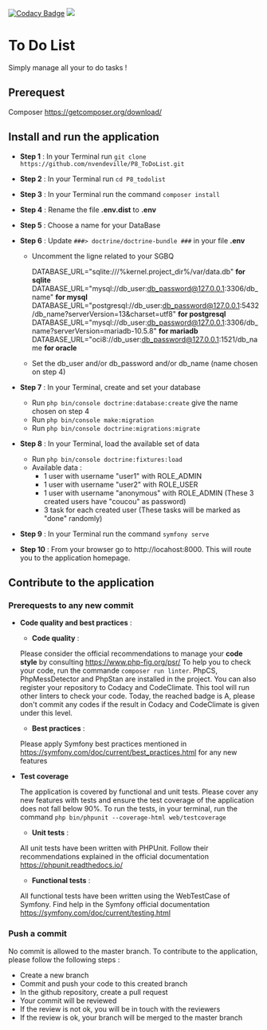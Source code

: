 [![Codacy Badge](https://app.codacy.com/project/badge/Grade/f2852b96fc6346babb25b88ae73f0ca5)](https://www.codacy.com/gh/nvendeville/P8_ToDoList/dashboard?utm_source=github.com&amp;utm_medium=referral&amp;utm_content=nvendeville/P8_ToDoList&amp;utm_campaign=Badge_Grade)
<a href="https://codeclimate.com/github/nvendeville/P8_ToDoList/maintainability"><img src="https://api.codeclimate.com/v1/badges/9e8a476d715cdfea2d43/maintainability" /></a>

# To Do List
Simply manage all your to do tasks !

## Prerequest
Composer https://getcomposer.org/download/

## Install and run the application

- **Step 1** : In your Terminal run ``git clone https://github.com/nvendeville/P8_ToDoList.git``

- **Step 2** : In your Terminal run ``cd P8_todolist``

- **Step 3** : In your Terminal run the command ``composer install``

- **Step 4** : Rename the file **.env.dist** to **.env**

- **Step 5** : Choose a name for your DataBase

- **Step 6** : Update ``###> doctrine/doctrine-bundle ###`` in your file **.env**

    - Uncomment the ligne related to your SGBQ

      DATABASE_URL="sqlite:///%kernel.project_dir%/var/data.db" **for sqlite**
      DATABASE_URL="mysql://db_user:db_password@127.0.0.1:3306/db_name" **for mysql**
      DATABASE_URL="postgresql://db_user:db_password@127.0.0.1:5432/db_name?serverVersion=13&charset=utf8" **for postgresql**
      DATABASE_URL="mysql://db_user:db_password@127.0.0.1:3306/db_name?serverVersion=mariadb-10.5.8" **for mariadb**
      DATABASE_URL="oci8://db_user:db_password@127.0.0.1:1521/db_name **for oracle**

    - Set the db_user and/or db_password and/or db_name (name chosen on step 4)

- **Step 7** : In your Terminal, create and set your database
    - Run ``php bin/console doctrine:database:create`` give the name chosen on step 4
    - Run ``php bin/console make:migration``
    - Run ``php bin/console doctrine:migrations:migrate``

- **Step 8** : In your Terminal, load the available set of data
    - Run ``php bin/console doctrine:fixtures:load``
    - Available data :
        - 1 user with username "user1" with ROLE_ADMIN
        - 1 user with username "user2" with ROLE_USER
        - 1 user with username "anonymous" with ROLE_ADMIN
          (These 3 created users have "coucou" as password)
        - 3 task for each created user
          (These tasks will be marked as "done" randomly)

- **Step 9** : In your Terminal run the command ``symfony serve``

- **Step 10** : From your browser go to http://locahost:8000. This will route you to the application homepage.

## Contribute to the application

### Prerequests to any new commit
- **Code quality and best practices** :
    - **Code quality** :

  Please consider the official recommendations to manage your **code style** by consulting https://www.php-fig.org/psr/
  To help you to check your code, run the commande ``composer run linter``. PhpCS, PhpMessDetector and PhpStan are installed in the project.
  You can also register your repository to Codacy and CodeClimate. This tool will run other linters to check your code.
  Today, the reached badge is A, please don't commit any codes if the result in Codacy and CodeClimate is given under this level.
    - **Best practices** :

  Please apply Symfony best practices mentioned in https://symfony.com/doc/current/best_practices.html for any new features


- **Test coverage**

  The application is covered by functional and unit tests. Please cover any new features with tests and ensure the test coverage of the application does not fall below 90%.
  To run the tests, in your terminal, run the command ``php bin/phpunit --coverage-html web/testcoverage``

    - **Unit tests** :

  All unit tests have been written with PHPUnit. Follow their recommendations explained in the official documentation https://phpunit.readthedocs.io/

    - **Functional tests** :

  All functional tests have been written using the WebTestCase of Symfony. Find help in the Symfony official documentation https://symfony.com/doc/current/testing.html

### Push a commit
No commit is allowed to the master branch. To contribute to the application, please follow the following steps :
- Create a new branch
- Commit and push your code to this created branch
- In the github repository, create a pull request
- Your commit will be reviewed
- If the review is not ok, you will be in touch with the reviewers
- If the review is ok, your branch will be merged to the master branch
